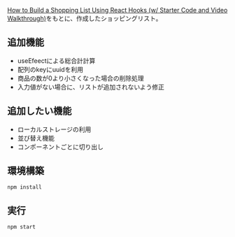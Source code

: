 [How to Build a Shopping List Using React Hooks (w/ Starter Code and Video Walkthrough)](https://www.freecodecamp.org/news/how-to-build-a-shopping-list-using-react-hooks-w-starter-code-and-video-walkthrough/)をもとに、作成したショッピングリスト。

## 追加機能
- useEfeectによる総合計計算
- 配列のkeyにuuidを利用
- 商品の数が0より小さくなった場合の削除処理
- 入力値がない場合に、リストが追加されないよう修正

## 追加したい機能
- ローカルストレージの利用
- 並び替え機能
- コンポーネントごとに切り出し

## 環境構築
```
npm install
```

## 実行
```
npm start
```